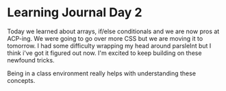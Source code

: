 # Learning Journal Day 2

Today we learned about arrays, if/else conditionals and we are now pros at ACP-ing. We were going to go over more CSS but we are moving it to tomorrow. I had some difficulty wrapping my head around parsleInt but I think i've got it figured out now. I'm excited to keep building on these newfound tricks. 

Being in a class environment really helps with understanding these concepts. 